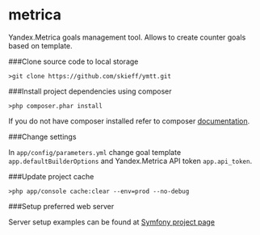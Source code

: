 metrica
=======

Yandex.Metrica goals management tool. Allows to create counter goals based on template.

###Clone source code to local storage

`>git clone https://github.com/skieff/ymtt.git`

###Install project dependencies using composer

`>php composer.phar install`

 If you do not have composer installed refer to composer [documentation](https://getcomposer.org/).

###Change settings
 
 In `app/config/parameters.yml` change goal template `app.defaultBuilderOptions` and 
 Yandex.Metrica API token `app.api_token`.
 
###Update project cache

`>php app/console cache:clear --env=prod --no-debug`

###Setup preferred web server

Server setup examples can be found at [Symfony project page](http://symfony.com/doc/2.8/cookbook/configuration/web_server_configuration.html)